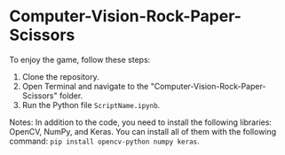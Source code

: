 # Computer-Vision-Rock-Paper-Scissors

To enjoy the game, follow these steps:

1. Clone the repository.
2. Open Terminal and navigate to the "Computer-Vision-Rock-Paper-Scissors" folder.
3. Run the Python file ```ScriptName.ipynb```.

Notes:
In addition to the code, you need to install the following libraries: OpenCV, NumPy, and Keras.
You can install all of them with the following command: ```pip install opencv-python numpy keras```.
